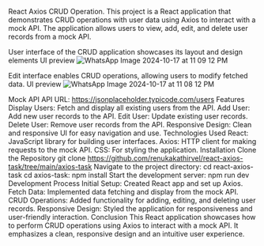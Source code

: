 React Axios CRUD Operation.
This project is a React application that demonstrates CRUD operations with user data using Axios to interact with a mock API. The application allows users to view, add, edit, and delete user records from a mock API.

User interface of the CRUD application showcases its layout and design elements
UI preview
![WhatsApp Image 2024-10-17 at 11 09 12 PM](https://github.com/user-attachments/assets/45912fbf-4470-421b-b872-8dd8fcea31d6)


Edit interface enables CRUD operations, allowing users to modify fetched data.
UI preview
![WhatsApp Image 2024-10-17 at 11 08 12 PM](https://github.com/user-attachments/assets/54a02546-9a07-4269-8c73-f03863ec6213)

Mock API
API URL: https://jsonplaceholder.typicode.com/users
Features
Display Users: Fetch and display all existing users from the API.
Add User: Add new user records to the API.
Edit User: Update existing user records.
Delete User: Remove user records from the API.
Responsive Design: Clean and responsive UI for easy navigation and use.
Technologies Used
React: JavaScript library for building user interfaces.
Axios: HTTP client for making requests to the mock API.
CSS: For styling the application.
Installation
Clone the Repository
git clone https://github.com/renukakathirvel/react-axios-task/tree/main/axios-task
Navigate to the project directory:
cd react-axios-task
cd axios-task:
npm install
Start the development server:
npm run dev
Development Process
Initial Setup: Created React app and set up Axios.
Fetch Data: Implemented data fetching and display from the mock API.
CRUD Operations: Added functionality for adding, editing, and deleting user records.
Responsive Design: Styled the application for responsiveness and user-friendly interaction.
Conclusion
This React application showcases how to perform CRUD operations using Axios to interact with a mock API. It emphasizes a clean, responsive design and an intuitive user experience.
